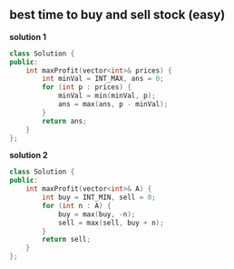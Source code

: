 ## best time to buy and sell stock (easy)


**solution 1**
```cpp
class Solution {
public:
    int maxProfit(vector<int>& prices) {
        int minVal = INT_MAX, ans = 0;
        for (int p : prices) {
            minVal = min(minVal, p);
            ans = max(ans, p - minVal);
        }
        return ans;
    }
};
```
**solution 2**
```cpp
class Solution {
public:
    int maxProfit(vector<int>& A) {
        int buy = INT_MIN, sell = 0;
        for (int n : A) {
            buy = max(buy, -n);
            sell = max(sell, buy + n);
        }
        return sell;
    }
};
```

